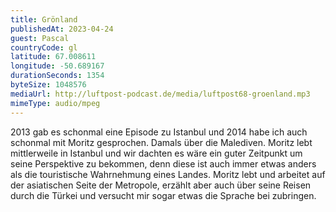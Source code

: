 ```yaml
---
title: Grönland
publishedAt: 2023-04-24
guest: Pascal
countryCode: gl
latitude: 67.008611
longitude: -50.689167
durationSeconds: 1354
byteSize: 1048576 
mediaUrl: http://luftpost-podcast.de/media/luftpost68-groenland.mp3
mimeType: audio/mpeg
---
```


2013 gab es schonmal eine Episode zu Istanbul und 2014 habe ich auch schonmal mit Moritz gesprochen. Damals über die Malediven. Moritz lebt mittlerweile in Istanbul und wir dachten es wäre ein guter Zeitpunkt um seine Perspektive zu bekommen, denn diese ist auch immer etwas anders als die touristische Wahrnehmung eines Landes. Moritz lebt und arbeitet auf der asiatischen Seite der Metropole, erzählt aber auch über seine Reisen durch die Türkei und versucht mir sogar etwas die Sprache bei zubringen.
